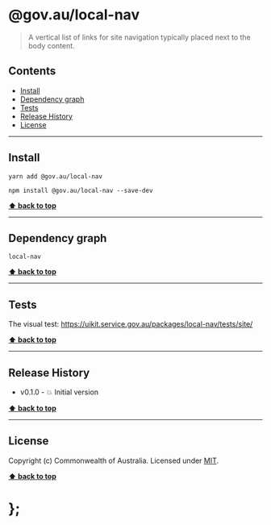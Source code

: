 @gov.au/local-nav
============

> A vertical list of links for site navigation typically placed next to the body content.


## Contents

* [Install](#install)
* [Dependency graph](#dependency-graph)
* [Tests](#tests)
* [Release History](#release-history)
* [License](#license)


----------------------------------------------------------------------------------------------------------------------------------------------------------------


## Install


```shell
yarn add @gov.au/local-nav
```

```shell
npm install @gov.au/local-nav --save-dev
```


**[⬆ back to top](#contents)**


----------------------------------------------------------------------------------------------------------------------------------------------------------------


## Dependency graph

```shell
local-nav
```


**[⬆ back to top](#contents)**


----------------------------------------------------------------------------------------------------------------------------------------------------------------


## Tests

The visual test: https://uikit.service.gov.au/packages/local-nav/tests/site/


**[⬆ back to top](#contents)**


----------------------------------------------------------------------------------------------------------------------------------------------------------------


## Release History

* v0.1.0 - 💥 Initial version


**[⬆ back to top](#contents)**


----------------------------------------------------------------------------------------------------------------------------------------------------------------


## License

Copyright (c) Commonwealth of Australia.
Licensed under [MIT](https://raw.githubusercontent.com/govau/uikit/packages/core/master/LICENSE).


**[⬆ back to top](#contents)**

# };
